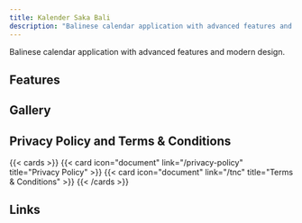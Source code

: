 ```yaml
---
title: Kalender Saka Bali
description: "Balinese calendar application with advanced features and modern design"
---
```


Balinese calendar application with advanced features and modern design.

## Features

## Gallery

## Privacy Policy and Terms & Conditions

{{< cards >}}
    {{< card icon="document" link="/privacy-policy" title="Privacy Policy" >}}
    {{< card icon="document" link="/tnc" title="Terms & Conditions" >}}
{{< /cards >}}

## Links
